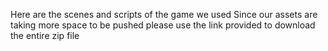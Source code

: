 Here are the scenes and scripts of the game we used 
Since our assets are taking more space to be pushed please use the link provided to download the entire zip file

